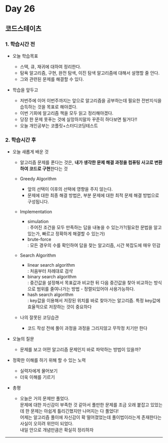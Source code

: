 # Day 26

## 코드스테이츠

### 1. 학습시간 전
* 오늘 학습목표

    * 스택, 큐, 재귀에 대하여 정리한다.
    * 탐욕 알고리즘, 구현, 완전 탐색, 이진 탐색 알고리즘에 대해서 설명할 줄 안다.
    * 그와 관련된 문제를 해결할 수 있다.
* 학습을 앞두고

    * 저번주에 이어 이번주까지는 앞으로 알고리즘을 공부하는데 필요한 전반지식을 습득하는 것을 목표로 해야겠다.
    * 이번 기회에 알고리즘 책을 모두 읽고 정리해야겠다.
    * 당장 한 문제 못푸는 것에 실망하지말자 꾸준히 하다보면 될거다!!
    * 오늘 개인공부는 코플릿+스터디코딩테스트
### 2. 학습시간 후
* 오늘 새롭게 배운 것

    * 알고리즘 문제를 푼다는 것은, **내가 생각한 문제 해결 과정을 컴퓨팅 사고로 변환하여 코드로 구현**한다는 것
    
    * Greedy Algorithm  
        - 앞의 선택이 이후의 선택에 영향을 주지 않는다.
        - 문제에 대한 최종 해결 방법은, 부분 문제에 대한 최적 문제 해결 방법으로 구성됩니다.
    
    * Implementation
        - simulation  
        : 주어진 조건을 모두 만족하는 답을 내놓을 수 있는가?(필요한 문법을 알고있는가, 빠르고 정확하게 해결할 수 있는가)
        - brute-force  
        : 모든 경우의 수를 확인하여 답을 찾는 알고리즘, 시간 복잡도에 매우 민감
   
    * Search Algorithm
        - linear search algorithm  
        : 처음부터 차례대로 검샥
        - binary search algorithm  
        : 중간값을 설정해서 목표값과 비교한 뒤 다음 중간값을 찾아 비교하는 방식으로 범위를 줄여나가는 방법 - 정렬되있어야 사용가능하다.
        - hash search algorithm  
        : key값을 이용해서 저장된 위치를 바로 찾아가는 알고리즘. 특정 key값에 효율적으로 저장하는 것이 중요하다
    
    * 나의 잘못된 코딩습관
        * 코드 작성 전에 풀이 과정을 과정을 그리지않고 무작정 치기만 한다
* 오늘의 질문
    * 문제를 보고 어떤 알고리즘 문제인지 바로 파악하는 방법이 있을까?
    
* 정확한 이해를 하기 위해 할 수 있는 노력
    * 실력자에게 물어보기
    * 더욱 이해를 기르기
    
* 총평

    * 오늘은 거의 문제만 풀었다.  
    문제에 대한 자신감이 부족한 것 같아서 풀만한 문제를 조금 오래 붙잡고 있었는데 한 문제는 아쉽게 틀리긴했지만 나머지는 다 풀었다!  
    어제는 알고리즘 풀이에 자신감이 확 떨어졌었는데 풀이법이라는게 존재한다는 사실이 오히려 위안이 되었다.  
    내일 안으로 개념만큼은 확실히 정리하자
---